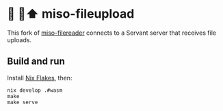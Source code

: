 # :ramen: 📁⬆️ miso-fileupload

This fork of [miso-filereader](https://github.com/haskell-miso/miso-filereader)
connects to a Servant server that receives file uploads.

## Build and run

Install [Nix Flakes](https://nixos.wiki/wiki/Flakes), then:

```
nix develop .#wasm
make
make serve
```

